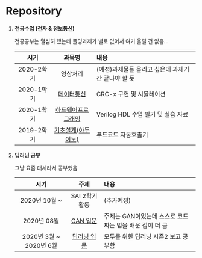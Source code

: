 # Repository

1. **전공수업 (전자 & 정보통신)**

    전공공부는 열심히 했는데 플밍과제가 별로 없어서 여기 올릴 건 없음...
  
    |시기|과목명|내용|
    |:------:|:---:|:---|
    |2020-2학기|영상처리|(예정)과제물들 올리고 싶은데 과제기간 끝나야 할 듯|
    |2020-1학기|[데이터통신](https://github.com/khodid/2020DataCommuntication)|CRC-x 구현 및 시뮬레이션|
    |2020-1학기|[하드웨어프로그래밍](https://github.com/khodid/2020HDL)|Verilog HDL 수업 필기 및 실습 자료|
    |2019-2학기|[기초설계(아두이노)](https://github.com/khodid/2019BasicEngineeringDesign)|푸드코트 자동호출기|



2. **딥러닝 공부**
 
    그냥 요즘 대세라서 공부했음
  
    |시기|주제|내용|
    |:------:|:---:|:---|
    |2020년 10월 ~|SAI 2학기 활동|(추가예정)|
    |2020년 08월|[GAN 입문](https://github.com/khodid/2020Evening)|주제는 GAN이었는데 스스로 코드 짜는 법을 배운 점이 더 큼|
    |2020년 3월 ~ 2020년 6월|[딥러닝 입문](https://github.com/khodid/2020_SAI_MONING2)|모두를 위한 딥러닝 시즌2 보고 공부함|
